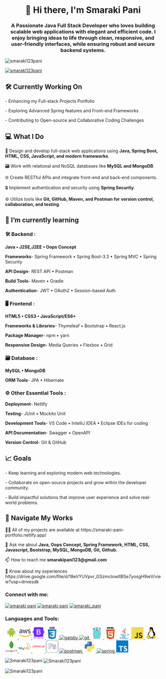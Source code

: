 <h1 align="center">👋 Hi there, I'm Smaraki Pani</h1>
<h3 align="center">
A Passionate Java Full Stack Developer who loves building scalable web applications with elegant and efficient code. I enjoy bringing ideas to life through clean, responsive, and user-friendly interfaces, while ensuring robust and secure backend systems.</h3>

<p align="left"> <img src="https://komarev.com/ghpvc/?username=smaraki123pani&label=Profile%20views&color=0e75b6&style=flat" alt="smaraki123pani" /> </p>

<p align="left"> <a href="https://github.com/ryo-ma/github-profile-trophy"><img src="https://github-profile-trophy.vercel.app/?username=smaraki123pani" alt="smaraki123pani" /></a> </p>

<h2>🛠️ Currently Working On</h2>
<p>- Enhancing my Full-stack Projects Portfolio</p>
<p>- Exploring Advanced Spring features and Front-end Frameworks</p>
<p>- Contributing to Open-source and Collaborative Coding Challenges</p>

<h2> 💻 What I Do </h2>
<p>🧠 Design and develop full-stack web applications using <b>Java, Spring Boot, HTML, CSS, JavaScript, and modern frameworks</b>.</p>
<p>🗃️ Work with relational and NoSQL databases like <b>MySQL and MongoDB</b>.</p>
<p>🌐 Create RESTful APIs and integrate front-end and back-end components.</p>
<p>🔒 Implement authentication and security using <b>Spring Security</b>.</p>
<p>⚙️ Utilize tools like <b>Git, GitHub, Maven, and Postman for version control, collaboration, and testing</b>.</p>

<h2>🌱 I’m currently learning</h2>
  <h3>🛠️ Backend : </h3>
  <p><b>Java • J2SE,J2EE • Oops Concept</b></p>
  <p><b>Frameworks</b>- Spring Framework • Spring Boot-3.3 • Spring MVC • Spring Security</p>
  <p><b>API Design</b>- REST API • Postman</p>
  <p><b>Build Tools</b>- Maven • Gradle</p>
  <p><b>Authentication</b>-	JWT • OAuth2 • Session-based Auth</p>
  
  <h3>🖥️ Frontend : </h3>
  <p><b>HTML5 • CSS3 • JavaScript/ES6+</b></p>
  <p><b>Frameworks & Libraries</b>- Thymeleaf • Bootstrap • React.js</p>
  <p><b>Package Manager</b>- npm • yarn</p>
  <p><b>Responsive Design</b>- Media Queries • Flexbox • Grid</p>
  
  <h3>🗃️ Database : </h3>
  <p><b>MySQL • MongoDB</b></p>
  <p><b>ORM Tools</b>-	JPA • Hibernate</p>
  
  <h3>⚙️ Other Essential Tools : </h3>
  <p><b>Deployment</b>- Netlify</p>
  <p><b>Testing</b>-	JUnit • Mockito	Unit </p>
  <p><b>Development Tools</b>-	VS Code • IntelliJ IDEA • Eclipse	IDEs for coding</p>
  <p><b>API Documentation</b>-	Swagger • OpenAPI</p>
  <p><b>Version Control</b>-  Git & GitHub</p>
  
<h2> 📈 Goals </h2>
  <p>- Keep learning and exploring modern web technologies.</p>
  <p>- Collaborate on open-source projects and grow within the developer community.</p>
  <p>- Build impactful solutions that improve user experience and solve real-world problems.</p>
  
<h2>🧭 Navigate My Works</h2>
<p>👨‍💻 All of my projects are available at https://smaraki-pani-portfolio.netlify.app/
<p>💬 Ask me about <b>Java, Oops Concept, Spring Framework, HTML, CSS, Javascript, Bootstrap, MySQL, MongoDB, Git, Github.</b>
<p>📫 How to reach me <b>smarakipani123@gmail.com</b>
<p>📄 Know about my experiences https://drive.google.com/file/d/18eVYUVpvr_GSzmclowltBSe7yosgH9wV/view?usp=drivesdk</p>

<h3 align="left">Connect with me:</h3>
<p align="left">
<a href="https://linkedin.com/in/smaraki-pani" target="blank"><img align="center" src="https://raw.githubusercontent.com/rahuldkjain/github-profile-readme-generator/master/src/images/icons/Social/linked-in-alt.svg" alt="smaraki pani" height="30" width="40" /></a>
<a href="https://facebook.com/Smarakipani1" target="blank"><img align="center" src="https://raw.githubusercontent.com/rahuldkjain/github-profile-readme-generator/master/src/images/icons/Social/facebook.svg" alt="smaraki pani" height="30" width="40" /></a>
<a href="https://instagram.com/smaraki_pani/" target="blank"><img align="center" src="https://raw.githubusercontent.com/rahuldkjain/github-profile-readme-generator/master/src/images/icons/Social/instagram.svg" alt="smaraki_pani" height="30" width="40" /></a>
</p>

<h3 align="left">Languages and Tools:</h3>
<p align="left"> <a href="https://developer.android.com" target="_blank" rel="noreferrer"> <img src="https://raw.githubusercontent.com/devicons/devicon/master/icons/android/android-original-wordmark.svg" alt="android" width="40" height="40"/> </a> <a href="https://aws.amazon.com" target="_blank" rel="noreferrer"> <img src="https://raw.githubusercontent.com/devicons/devicon/master/icons/amazonwebservices/amazonwebservices-original-wordmark.svg" alt="aws" width="40" height="40"/> </a> <a href="https://getbootstrap.com" target="_blank" rel="noreferrer"> <img src="https://raw.githubusercontent.com/devicons/devicon/master/icons/bootstrap/bootstrap-plain-wordmark.svg" alt="bootstrap" width="40" height="40"/> </a> <a href="https://www.w3schools.com/css/" target="_blank" rel="noreferrer"> <img src="https://raw.githubusercontent.com/devicons/devicon/master/icons/css3/css3-original-wordmark.svg" alt="css3" width="40" height="40"/> </a> <a href="https://www.gatsbyjs.com/" target="_blank" rel="noreferrer"> <img src="https://www.vectorlogo.zone/logos/gatsbyjs/gatsbyjs-icon.svg" alt="gatsby" width="40" height="40"/> </a> <a href="https://git-scm.com/" target="_blank" rel="noreferrer"> <img src="https://www.vectorlogo.zone/logos/git-scm/git-scm-icon.svg" alt="git" width="40" height="40"/> </a> <a href="https://golang.org" target="_blank" rel="noreferrer"> <img src="https://raw.githubusercontent.com/devicons/devicon/master/icons/go/go-original.svg" alt="go" width="40" height="40"/> </a> <a href="https://www.w3.org/html/" target="_blank" rel="noreferrer"> <img src="https://raw.githubusercontent.com/devicons/devicon/master/icons/html5/html5-original-wordmark.svg" alt="html5" width="40" height="40"/> </a> <a href="https://www.java.com" target="_blank" rel="noreferrer"> <img src="https://raw.githubusercontent.com/devicons/devicon/master/icons/java/java-original.svg" alt="java" width="40" height="40"/> </a> <a href="https://developer.mozilla.org/en-US/docs/Web/JavaScript" target="_blank" rel="noreferrer"> <img src="https://raw.githubusercontent.com/devicons/devicon/master/icons/javascript/javascript-original.svg" alt="javascript" width="40" height="40"/> </a> <a href="https://www.linux.org/" target="_blank" rel="noreferrer"> <img src="https://raw.githubusercontent.com/devicons/devicon/master/icons/linux/linux-original.svg" alt="linux" width="40" height="40"/> </a> <a href="https://www.mongodb.com/" target="_blank" rel="noreferrer"> <img src="https://raw.githubusercontent.com/devicons/devicon/master/icons/mongodb/mongodb-original-wordmark.svg" alt="mongodb" width="40" height="40"/> </a> <a href="https://www.mysql.com/" target="_blank" rel="noreferrer"> <img src="https://raw.githubusercontent.com/devicons/devicon/master/icons/mysql/mysql-original-wordmark.svg" alt="mysql" width="40" height="40"/> </a> <a href="https://www.oracle.com/" target="_blank" rel="noreferrer"> <img src="https://raw.githubusercontent.com/devicons/devicon/master/icons/oracle/oracle-original.svg" alt="oracle" width="40" height="40"/> </a> <a href="https://www.photoshop.com/en" target="_blank" rel="noreferrer"> <img src="https://raw.githubusercontent.com/devicons/devicon/master/icons/photoshop/photoshop-line.svg" alt="photoshop" width="40" height="40"/> </a> <a href="https://postman.com" target="_blank" rel="noreferrer"> <img src="https://www.vectorlogo.zone/logos/getpostman/getpostman-icon.svg" alt="postman" width="40" height="40"/> </a> <a href="https://www.python.org" target="_blank" rel="noreferrer"> <img src="https://raw.githubusercontent.com/devicons/devicon/master/icons/python/python-original.svg" alt="python" width="40" height="40"/> </a> <a href="https://spring.io/" target="_blank" rel="noreferrer"> <img src="https://www.vectorlogo.zone/logos/springio/springio-icon.svg" alt="spring" width="40" height="40"/> </a> <a href="https://www.typescriptlang.org/" target="_blank" rel="noreferrer"> <img src="https://raw.githubusercontent.com/devicons/devicon/master/icons/typescript/typescript-original.svg" alt="typescript" width="40" height="40"/> </a> </p>

<p><img align="left" src="https://github-readme-stats.vercel.app/api/top-langs?username=Smaraki123pani&show_icons=true&locale=en&layout=compact" alt="Smaraki123pani" /></p>

<p>&nbsp;<img align="center" src="https://github-readme-stats.vercel.app/api?username=Smaraki123pani&show_icons=true&locale=en" alt="Smaraki123pani" /></p>

<p><img align="center" src="https://github-readme-streak-stats.herokuapp.com/?user=Smaraki123pani&" alt="Smaraki123pani" /></p>
